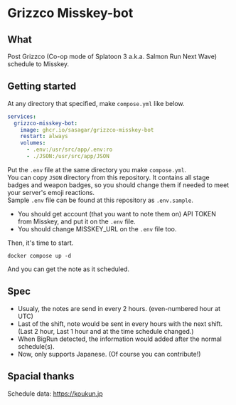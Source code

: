 # Grizzco Misskey-bot

## What

Post Grizzco (Co-op mode of Splatoon 3 a.k.a. Salmon Run Next Wave) schedule to Misskey.

## Getting started

At any directory that specified, make `compose.yml` like below.

```yaml
services:
  grizzco-misskey-bot:
    image: ghcr.io/sasagar/grizzco-misskey-bot
    restart: always
    volumes:
      - .env:/usr/src/app/.env:ro
      - ./JSON:/usr/src/app/JSON
```

Put the `.env` file at the same directory you make `compose.yml`.  
You can copy `JSON` directory from this repository. It contains all stage badges and weapon badges, so you should change them if needed to meet your server's emoji reactions.  
Sample `.env` file can be found at this repository as `.env.sample`.

- You should get account (that you want to note them on) API TOKEN from Misskey, and put it on the `.env` file.
- You should change MISSKEY_URL on the `.env` file too.

Then, it's time to start.

```shell
docker compose up -d
```

And you can get the note as it scheduled.

## Spec

- Usualy, the notes are send in every 2 hours. (even-numbered hour at UTC)
- Last of the shift, note would be sent in every hours with the next shift. (Last 2 hour, Last 1 hour and at the time schedule changed.)
- When BigRun detected, the information would added after the normal schedule(s).
- Now, only supports Japanese. (Of course you can contribute!)

## Spacial thanks

Schedule data: <https://koukun.jp>
